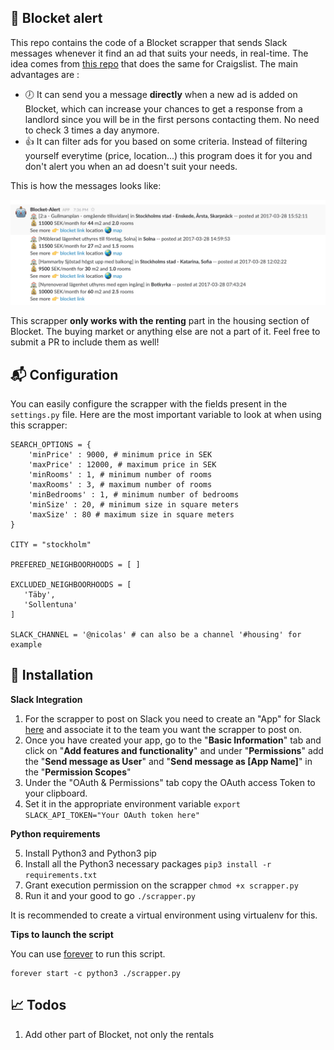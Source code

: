 ## :bell: Blocket alert ##

This repo contains the code of a Blocket scrapper that sends Slack messages whenever it find an ad that suits your needs, in real-time. The idea comes from [this repo](https://github.com/VikParuchuri/apartment-finder) that does the same for Craigslist. The main advantages are :

 - :clock7: It can send you a message **directly** when a new ad is added on Blocket, which can increase your chances to get a response from a landlord since you will be in the first persons contacting them. No need to check 3 times a day anymore.
 - :thumbsup: It can filter ads for you based on some criteria. Instead of filtering yourself everytime (price, location...) this program does it for you and don't alert you when an ad doesn't suit your needs.

This is how the messages looks like:

![A screenshot of the aspect of the received messages](.screens/bot_msg.png)

This scrapper **only works with the renting** part in the housing section of Blocket. The buying market or anything else are not a part of it. Feel free to submit a PR to include them as well!

## :mailbox_with_mail: Configuration ##

You can easily configure the scrapper with the fields present in the `settings.py` file.
Here are the most important variable to look at when using this scrapper:

    SEARCH_OPTIONS = {
	    'minPrice' : 9000, # minimum price in SEK
	    'maxPrice' : 12000, # maximum price in SEK
	    'minRooms' : 1, # minimum number of rooms
	    'maxRooms' : 3, # maximum number of rooms
	    'minBedrooms' : 1, # minimum number of bedrooms
	    'minSize' : 20, # minimum size in square meters
	    'maxSize' : 80 # maximum size in square meters
	}

    CITY = "stockholm"

    PREFERED_NEIGHBOORHOODS = [ ]

    EXCLUDED_NEIGHBOORHOODS = [
	   'Täby',
	   'Sollentuna'
	]

	SLACK_CHANNEL = '@nicolas' # can also be a channel '#housing' for example

## :floppy_disk: Installation ##

**Slack Integration**

 1. For the scrapper to post on Slack you need to create an "App" for Slack [here](https://api.slack.com/apps) and associate it to the team you want the scrapper to post on.
 2. Once you have created your app, go to the "**Basic Information**" tab and click on "**Add features and functionality**" and under "**Permissions**" add the "**Send message as User**" and "**Send message as [App Name]**" in the "**Permission Scopes**"
 3. Under the "OAuth & Permissions" tab copy the OAuth access Token to your clipboard.
 4. Set it in the appropriate environment variable `export SLACK_API_TOKEN="Your OAuth token here"`

**Python requirements**

 5. Install Python3 and Python3 pip
 6. Install all the Python3 necessary packages `pip3 install -r requirements.txt`
 7. Grant execution permission on the scrapper `chmod +x scrapper.py`
 8. Run it and your good to go `./scrapper.py`

 It is recommended to create a virtual environment using virtualenv for this.

**Tips to launch the script**

You can use [forever](https://github.com/foreverjs/forever) to run this script.

    forever start -c python3 ./scrapper.py

## :chart_with_upwards_trend: Todos ##

 1. Add other part of Blocket, not only the rentals
